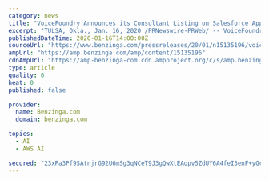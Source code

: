 ```yaml
---
category: news
title: "VoiceFoundry Announces its Consultant Listing on Salesforce AppExchange, the World's Leading Enterprise Cloud Marketplace"
excerpt: "TULSA, Okla., Jan. 16, 2020 /PRNewswire-PRWeb/ -- VoiceFoundry, a global provider of enterprise, cloud-based contact center solutions leveraging Amazon Web Services (AWS) and an authorized Amazon Connect reseller partner,"
publishedDateTime: 2020-01-16T14:00:00Z
sourceUrl: "https://www.benzinga.com/pressreleases/20/01/n15135196/voicefoundry-announces-its-consultant-listing-on-salesforce-appexchange-the-worlds-leading-enterpr"
ampUrl: "https://amp.benzinga.com/amp/content/15135196"
cdnAmpUrl: "https://amp-benzinga-com.cdn.ampproject.org/c/s/amp.benzinga.com/amp/content/15135196"
type: article
quality: 0
heat: 0
published: false

provider:
  name: Benzinga.com
  domain: benzinga.com

topics:
  - AI
  - AWS AI

secured: "23xPa3Pf9SAtnjrG92U6mSg3qNCeT9J3gQwXtEAopv5ZdUY6A4feI3enF+yGcvQK6y30a7FC6cwe6mkqMFrj4mcFjd9ofBDV7ZCWLhAvJl17mttJipQQA8ztxf25B1SzGFJ1Evi6uKdlghAHGVIJOWiVkG7L1VMbdPJtXozr5GwVXF/Y8gm9FbJaDlu3Dz/fEekbc262MHgF1Nvnz3T3vGtIJSwUQac7yy0utPlKKzKXzg1+uqHsQxhC04S0A+BqKkd50sM2+HMK7E1eq2Idn1Bcdw4uSZtlGWBhsJG/M+8=;S7EJq0qRwebJzsELPVtgLQ=="
---
```


